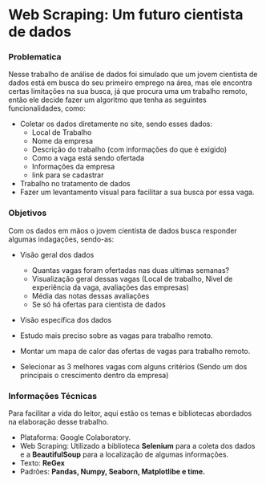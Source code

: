 <h1>Web Scraping: Um futuro cientista de dados</h1>
<h3>Problematica</h3>
Nesse trabalho de análise de dados foi simulado que um jovem cientista de dados está em busca do seu primeiro emprego na área, mas ele encontra certas limitações na sua 
busca, já que procura uma um trabalho remoto, então ele decide fazer um algoritmo que tenha as seguintes funcionalidades, como:

- Coletar os dados diretamente no site, sendo esses dados:
  - Local de Trabalho
  - Nome da empresa
  - Descrição do trabalho (com informações do que é exigido)
  - Como a vaga está sendo ofertada
  - Informações da empresa
  - link para se cadastrar
- Trabalho no tratamento de dados
- Fazer um levantamento visual para facilitar a sua busca por essa vaga.

<h3>Objetivos</h3>
Com os dados em mãos o jovem cientista de dados busca responder algumas indagações, sendo-as:

- Visão geral dos dados 
  - Quantas vagas foram ofertadas nas duas ultimas semanas?
  - Visualização geral dessas vagas (Local de trabalho, Nivel de experiência da vaga, avaliações das empresas)
  - Média das notas dessas avaliações
  - Se só há ofertas para cientista de dados
 
 - Visão específica dos dados
  - Estudo mais preciso sobre as vagas para trabalho remoto.
  - Montar um mapa de calor das ofertas de vagas para trabalho remoto.
  - Selecionar as 3 melhores vagas com alguns critérios (Sendo um dos principais o crescimento dentro da empresa)


<h3>Informações Técnicas</h3>
Para facilitar a vida do leitor, aqui estão os temas e bibliotecas abordados na elaboração desse trabalho.

- Plataforma: Google Colaboratory.
- Web Scraping: Utilizado a biblioteca **Selenium** para a coleta dos dados e a **BeautifulSoup** para a localização de algumas informações.
- Texto: **ReGex** 
- Padrões: **Pandas, Numpy,  Seaborn, Matplotlibe e time.** 

